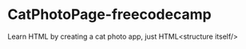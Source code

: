 # CatPhotoPage-freecodecamp
Learn HTML by creating a cat photo app, just HTML&lt;structure itself/>
